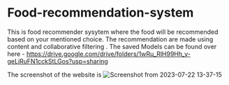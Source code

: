 # Food-recommendation-system
This is food recommender sysytem where the food will be recommended based on your mentioned choice. The recommendation are made using content and collaborative filtering .
The saved Models can be found over here - https://drive.google.com/drive/folders/1wRu_RlH99Hh_y-geLjRuFN1cckStLGos?usp=sharing

The screenshot of the website is
![Screenshot from 2023-07-22 13-37-15](https://github.com/SANAT-01/Food-recommendation-system/assets/94187960/73c22668-cfb3-4e31-b54f-b4e556f539ba)
